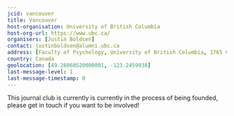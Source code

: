 ```yaml
---
jcid: vancouver
title: Vancouver 
host-organisation: University of British Columbia
host-org-url: https://www.ubc.ca/
organisers: [Justin Boldsen] 
contact: justinboldsen@alumni.ubc.ca
address: [Faculty of Psychology, University of British Columbia, 1765 Cotton Drive, V5N 3V1, BC]
country: Canada
geolocation: [49.26060520000001, -123.2459938]
last-message-level: 1
last-message-timestamp: 0
---
```


This journal club is currently is currently in the process of being founded, please get in touch if you want to be involved!
